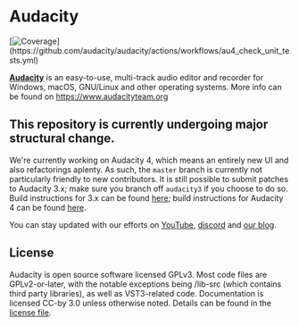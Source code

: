 # Audacity

[![Coverage](https://s3.us-east-1.amazonaws.com/extensions.musescore.org/test/code_coverage/au_coverage_badge.svg?)](https://github.com/audacity/audacity/actions/workflows/au4_check_unit_tests.yml)

[**Audacity**](https://www.audacityteam.org) is an easy-to-use, multi-track audio editor and recorder for Windows, macOS, GNU/Linux and other operating systems. More info can be found on https://www.audacityteam.org

## This repository is currently undergoing major structural change.

We're currently working on Audacity 4, which means an entirely new UI and also refactorings aplenty. As such, the `master` branch is currently not particularly friendly to new contributors. It is still possible to submit patches to Audacity 3.x; make sure you branch off `audacity3` if you choose to do so. Build instructions for 3.x can be found [here](https://github.com/audacity/audacity/blob/release-3.7.0/BUILDING.md); build instructions for Audacity 4 can be found [here](https://github.com/audacity/audacity/blob/master/BUILDING.md).

You can stay updated with our efforts on [YouTube](https://youtube.com/@audacity), [discord](https://discord.gg/audacity) and [our blog](https://audacityteam.org/blog).

## License

Audacity is open source software licensed GPLv3. Most code files are GPLv2-or-later, with the notable exceptions being /lib-src (which contains third party libraries), as well as VST3-related code. Documentation is licensed CC-by 3.0 unless otherwise noted. Details can be found in the [license file](LICENSE.txt).
